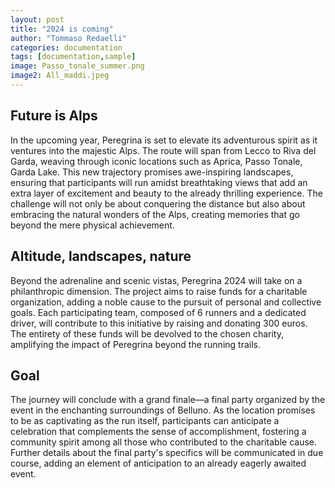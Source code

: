 ```yaml
---
layout: post
title: "2024 is coming"
author: "Tommaso Redaelli"
categories: documentation
tags: [documentation,sample]
image: Passo_tonale_summer.png
image2: All_maddi.jpeg
---
```



## Future is Alps

In the upcoming year, Peregrina is set to elevate its adventurous spirit as it ventures into the majestic Alps. The route will span from Lecco to Riva del Garda, weaving through iconic locations such as Aprica, Passo Tonale, Garda Lake. This new trajectory promises awe-inspiring landscapes, ensuring that participants will run amidst breathtaking views that add an extra layer of excitement and beauty to the already thrilling experience. The challenge will not only be about conquering the distance but also about embracing the natural wonders of the Alps, creating memories that go beyond the mere physical achievement.

## Altitude, landscapes, nature 

Beyond the adrenaline and scenic vistas, Peregrina 2024 will take on a philanthropic dimension. The project aims to raise funds for a charitable organization, adding a noble cause to the pursuit of personal and collective goals. Each participating team, composed of 6 runners and a dedicated driver, will contribute to this initiative by raising and donating 300 euros. The entirety of these funds will be devolved to the chosen charity, amplifying the impact of Peregrina beyond the running trails.

## Goal

The journey will conclude with a grand finale—a final party organized by the event in the enchanting surroundings of Belluno. As the location promises to be as captivating as the run itself, participants can anticipate a celebration that complements the sense of accomplishment, fostering a community spirit among all those who contributed to the charitable cause. Further details about the final party's specifics will be communicated in due course, adding an element of anticipation to an already eagerly awaited event.
